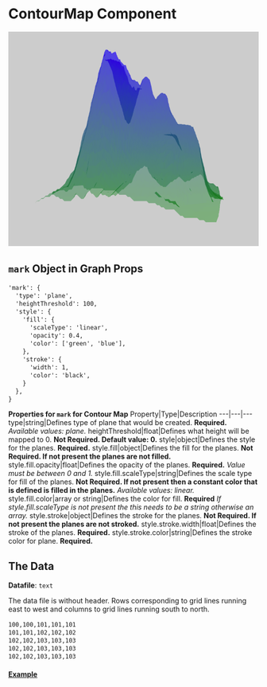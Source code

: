 # ContourMap Component

![ContourMap](../imgs/ContourMap.png)

## `mark` Object in Graph Props
```
'mark': {
  'type': 'plane',
  'heightThreshold': 100,
  'style': {
    'fill': {
      'scaleType': 'linear',
      'opacity': 0.4,
      'color': ['green', 'blue'],
    },
    'stroke': {
      'width': 1,
      'color': 'black',
    }
  },
}
```

__Properties for `mark` for Contour Map__
Property|Type|Description
---|---|---
type|string|Defines type of plane that would be created. __Required.__ _Available values: plane._
heightThreshold|float|Defines what height will be mapped to 0. __Not Required. Default value: 0.__
style|object|Defines the style for the planes. __Required.__
style.fill|object|Defines the fill for the planes. __Not Required. If not present the planes are not filled.__
style.fill.opacity|float|Defines the opacity of the planes. __Required.__ _Value must be between 0 and 1._
style.fill.scaleType|string|Defines the scale type for fill of the planes. __Not Required. If not present then a constant color that is defined is filled in the planes.__ _Available values: linear._
style.fill.color|array or string|Defines the color for fill. __Required__ _If style.fill.scaleType is not present the this needs to be a string otherwise an array._
style.stroke|object|Defines the stroke for the planes. __Not Required. If not present the planes are not stroked.__
style.stroke.width|float|Defines the stroke of the planes. __Required.__
style.stroke.color|string|Defines the stroke color for plane. __Required.__

## The Data

**Datafile**: `text`

The data file is without header. Rows corresponding to grid lines running east to west and columns to grid lines running south to north.

```
100,100,101,101,101
101,101,102,102,102
102,102,103,103,103
102,102,103,103,103
102,102,103,103,103
```

#### [Example](../examples/ContourMap.js)


